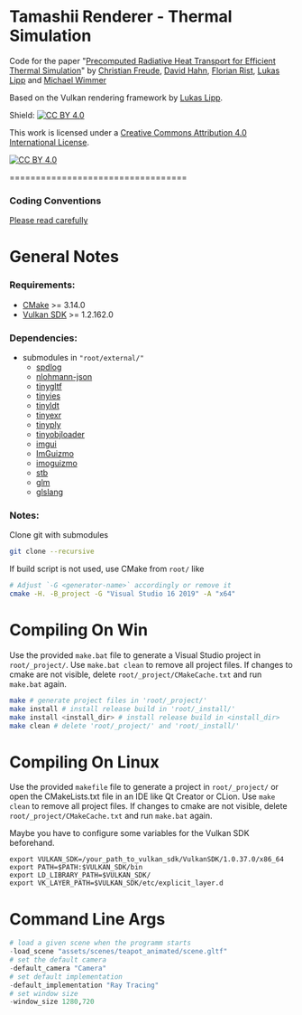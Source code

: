 Tamashii Renderer - Thermal Simulation
==================================

Code for the paper "[Precomputed Radiative Heat Transport for Efficient Thermal Simulation](https://doi.org/10.1111/cgf.14957)"
by [Christian Freude](https://www.cg.tuwien.ac.at/staff/ChristianFreude), [David Hahn](https://www.cg.tuwien.ac.at/staff/DavidHahn), [Florian Rist](https://gcd.tuwien.ac.at/?p=502), [Lukas Lipp](https://www.cg.tuwien.ac.at/staff/LukasLipp) and [Michael Wimmer](https://www.cg.tuwien.ac.at/staff/MichaelWimmer)

Based on the Vulkan rendering framework by [Lukas Lipp](https://www.cg.tuwien.ac.at/staff/LukasLipp).

Shield: [![CC BY 4.0][cc-by-shield]][cc-by]

This work is licensed under a
[Creative Commons Attribution 4.0 International License][cc-by].

[![CC BY 4.0][cc-by-image]][cc-by]

[cc-by]: http://creativecommons.org/licenses/by/4.0/
[cc-by-image]: https://i.creativecommons.org/l/by/4.0/88x31.png
[cc-by-shield]: https://img.shields.io/badge/License-CC%20BY%204.0-lightgrey.svg

==================================

### Coding Conventions
[Please read carefully](CODING_CONVENTIONS.md)

General Notes
=============

### Requirements:
* [CMake](https://cmake.org/ "CMake") >= 3.14.0
* [Vulkan SDK](https://vulkan.lunarg.com/sdk/home "Vulkan SDK") >= 1.2.162.0 

### Dependencies:

* submodules in `"root/external/"`
  - [spdlog](https://github.com/gabime/spdlog "spdlog")
  - [nlohmann-json](https://github.com/nlohmann/json "nlohmann-json")
  - [tinygltf](https://github.com/syoyo/tinygltf "tinygltf")
  - [tinyies](https://github.com/fknfilewalker/tinyies "tinyies")
  - [tinyldt](https://github.com/fknfilewalker/tinyldt "tinyldt")
  - [tinyexr](https://github.com/syoyo/tinyexr "tinyexr")
  - [tinyply](https://github.com/ddiakopoulos/tinyply "tinyply")
  - [tinyobjloader](https://github.com/tinyobjloader/tinyobjloader "tinyobjloader")
  - [imgui](https://github.com/ocornut/imgui "imgui")
  - [ImGuizmo](https://github.com/CedricGuillemet/ImGuizmo "ImGuizmo")
  - [imoguizmo](https://github.com/fknfilewalker/imoguizmo "imoguizmo")
  - [stb](https://github.com/nothings/stb "stb")
  - [glm](https://github.com/g-truc/glm "glm")
  - [glslang](https://github.com/KhronosGroup/glslang "glslang")
<!-- * [vcpkg](https://github.com/microsoft/vcpkg "Vcpkg")
  - [spdlog](https://github.com/gabime/spdlog "spdlog") -->

### Notes:
Clone git with submodules
```bash
git clone --recursive
```
If build script is not used, use CMake from `root/` like
```sh
# Adjust `-G <generator-name>` accordingly or remove it
cmake -H. -B_project -G "Visual Studio 16 2019" -A "x64"
```

<!-- ### vcpkg:
Clone [vcpkg](https://github.com/microsoft/vcpkg "Vcpkg") to some directory of your choice and run `vcpkg/bootstrap-vcpkg.bat/sh`. Then install the packages listed below. Now set the environment variable `VCPKG_ROOT` to your vcpkg installation or add the path to the cmake command in `make.bat` located in `root`.
##### Install the following packages
###### windows
```sh
vcpkg install spdlog:x64-windows
```
###### linux
```sh
./vcpkg install spdlog:x64-linux
```
##### Link vcpkg with cmake:
```sh
# set before calling cmake or set it permanently in the user specific environment variables
SET VCPKG_ROOT=/path/to/vcpkg
```
or
```sh
cmake -H. -B_project -G "Visual Studio 16 2019" -A "x64" -DCMAKE_TOOLCHAIN_FILE=/path/to/vcpkg/scripts/buildsystems/vcpkg.cmake
```
Note: Adjust `-G <generator-name>` accordingly or remove it -->

Compiling On Win
==================

Use the provided `make.bat` file to generate a Visual Studio project in `root/_project/`. Use `make.bat clean` to remove all project files. If changes to cmake are not visible, delete `root/_project/CMakeCache.txt` and run `make.bat` again.
```sh
make # generate project files in 'root/_project/'
make install # install release build in 'root/_install/'
make install <install_dir> # install release build in <install_dir>
make clean # delete 'root/_project/' and 'root/_install/'
```

Compiling On Linux
==================

Use the provided `makefile` file to generate a project in `root/_project/` or open the CMakeLists.txt file in an IDE like Qt Creator or CLion. Use `make clean` to remove all project files. If changes to cmake are not visible, delete `root/_project/CMakeCache.txt` and run `make.bat` again.

Maybe you have to configure some variables for the Vulkan SDK beforehand.
```
export VULKAN_SDK=/your_path_to_vulkan_sdk/VulkanSDK/1.0.37.0/x86_64
export PATH=$PATH:$VULKAN_SDK/bin
export LD_LIBRARY_PATH=$VULKAN_SDK/
export VK_LAYER_PATH=$VULKAN_SDK/etc/explicit_layer.d
```

Command Line Args
==================
```julia
# load a given scene when the programm starts
-load_scene "assets/scenes/teapot_animated/scene.gltf"
# set the default camera
-default_camera "Camera"
# set default implementation
-default_implementation "Ray Tracing"
# set window size
-window_size 1280,720
```
